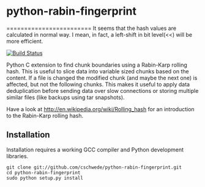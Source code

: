 python-rabin-fingerprint
========================
========================
It seems that the hash values are calculated in normal way. I mean, 
in fact, a left-shift in bit level(<<) will be more efficient. 

[![Build Status](https://travis-ci.org/cschwede/python-rabin-fingerprint.svg?branch=master)](https://travis-ci.org/cschwede/python-rabin-fingerprint)

Python C extension to find chunk boundaries using a Rabin-Karp rolling hash.
This is useful to slice data into variable sized chunks based on the content.
If a file is changed the modified chunk (and maybe the next one) is affected,
but not the following chunks. This makes it useful to apply data deduplication
before sending data over slow connections or storing multiple similar files
(like backups using tar snapshots).

Have a look at http://en.wikipedia.org/wiki/Rolling_hash for an introduction
to the Rabin-Karp rolling hash.

Installation
------------
Installation requires a working GCC compiler and Python development libraries.

    git clone git://github.com/cschwede/python-rabin-fingerprint.git
    cd python-rabin-fingerprint
    sudo python setup.py install
